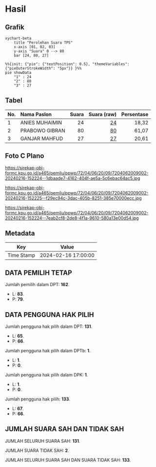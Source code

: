 # Hasil

## Grafik

```mermaid
xychart-beta
    title "Perolehan Suara TPS"
    x-axis [01, 02, 03]
    y-axis "Suara" 0 --> 80
    bar [24, 80, 27]
```

```mermaid
%%{init: {"pie": {"textPosition": 0.5}, "themeVariables": {"pieOuterStrokeWidth": "5px"}} }%%
pie showData
    "1" : 24
    "2" : 80
    "3" : 27
```

## Tabel

| No. | Nama Paslon    | Suara | Suara (raw) | Persentase |
|:--- |:-------------- | -----:| -----------:| ----------:|
| 1   | ANIES MUHAIMIN | 24    | [24][p-1]   | 18,32      |
| 2   | PRABOWO GIBRAN | 80    | [80][p-2]   | 61,07      |
| 3   | GANJAR MAHFUD  | 27    | [27][p-3]   | 20,61      |


[p-1]: https://github.com/gigit-pemilu/pemilu-2024-72-sulawesi-tengah/blob/main/pilpres/hitung-suara/sub/72-sulawesi-tengah/sub/04-toli-toli/sub/06-lampasio/sub/2009-ogomatanang/sub/002-tps/sub/paslon-1.txt
[p-2]: https://github.com/gigit-pemilu/pemilu-2024-72-sulawesi-tengah/blob/main/pilpres/hitung-suara/sub/72-sulawesi-tengah/sub/04-toli-toli/sub/06-lampasio/sub/2009-ogomatanang/sub/002-tps/sub/paslon-2.txt
[p-3]: https://github.com/gigit-pemilu/pemilu-2024-72-sulawesi-tengah/blob/main/pilpres/hitung-suara/sub/72-sulawesi-tengah/sub/04-toli-toli/sub/06-lampasio/sub/2009-ogomatanang/sub/002-tps/sub/paslon-3.txt

## Foto C Plano

https://sirekap-obj-formc.kpu.go.id/a465/pemilu/ppwp/72/04/06/20/09/7204062009002-20240216-152224--1dbaade7-4162-404f-ae5a-5c6ebac64ac5.jpg

https://sirekap-obj-formc.kpu.go.id/a465/pemilu/ppwp/72/04/06/20/09/7204062009002-20240216-152225--f29ec94c-3dac-405b-8251-385e70000ecc.jpg

https://sirekap-obj-formc.kpu.go.id/a465/pemilu/ppwp/72/04/06/20/09/7204062009002-20240216-152224--7eab2cf8-2de8-4f1a-9610-580a13e00d54.jpg


## Metadata

| Key        | Value               |
| ---------- | ------------------- |
| Time Stamp | 2024-02-16 17:00:00 |


## DATA PEMILIH TETAP

Jumlah pemilih dalam DPT: **162**.
 * L: **83**.
 * P: **79**.

## DATA PENGGUNA HAK PILIH

Jumlah pengguna hak pilih dalam DPT: **131**.
 * L: **65**.
 * P: **66**.

Jumlah pengguna hak pilih dalam DPTb: **1**.
 * L: **1**.
 * P: **0**.

Jumlah pengguna hak pilih dalam DPK: **1**.
 * L: **1**.
 * P: **0**.

Jumlah pengguna hak pilih: **133**.
 * L: **67**.
 * P: **66**.

## JUMLAH SUARA SAH DAN TIDAK SAH

JUMLAH SELURUH SUARA SAH: **131**.

JUMLAH SUARA TIDAK SAH: **2**.

JUMLAH SELURUH SUARA SAH DAN SUARA TIDAK SAH: **133**.


